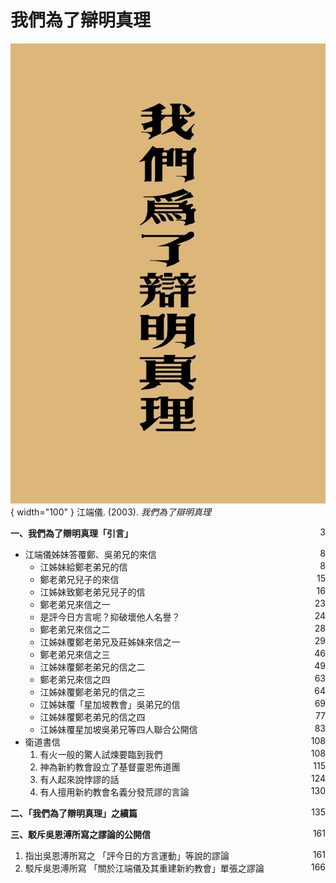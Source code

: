 # 我們為了辯明真理
![](../images/我們為了辯明真理.webp){ width="100" }
江端儀. (2003). *我們為了辯明真理*

**一、我們為了辯明真理「引言」** <span style="float: right;">3</span>

* 江端儀姊妹答覆鄭、吳弟兄的來信 <span style="float: right;">8</span>
    * 江姊妹給鄭老弟兄的信 <span style="float: right;">8</span>
    * 鄭老弟兄兒子的來信 <span style="float: right;">15</span>
    * 江姊妹致鄭老弟兄兒子的信 <span style="float: right;">16</span>
    * 鄭老弟兄來信之一 <span style="float: right;">23</span>
    * 是評今日方言呢？抑破壞他人名譽？ <span style="float: right;">24</span>
    * 鄭老弟兄來信之二 <span style="float: right;">28</span>
    * 江姊妹覆鄭老弟兄及莊姊妹來信之一 <span style="float: right;">29</span>
    * 鄭老弟兄來信之三 <span style="float: right;">46</span>
    * 江姊妹覆鄭老弟兄的信之二 <span style="float: right;">49</span>
    * 鄭老弟兄來信之四 <span style="float: right;">63</span>
    * 江姊妹覆鄭老弟兄的信之三 <span style="float: right;">64</span>
    * 江姊妹覆「星加坡教會」吳弟兄的信 <span style="float: right;">69</span>
    * 江姊妹覆鄭老弟兄的信之四 <span style="float: right;">77</span>
    * 江姊妹覆星加坡吳弟兄等四人聯合公開信 <span style="float: right;">83</span>
* 衛道書信 <span style="float: right;">108</span>
    1. 有火一般的驚人試煉要臨到我們 <span style="float: right;">108</span>
    1. 神為新約教會設立了基督靈恩佈道團 <span style="float: right;">115</span>
    1. 有人起來說悖謬的話 <span style="float: right;">124</span>
    1. 有人擅用新約教會名義分發荒謬的言論 <span style="float: right;">130</span>

**二、「我們為了辯明真理」之續篇** <span style="float: right;">135</span>

**三、駁斥吳恩溥所寫之謬論的公開信** <span style="float: right;">161</span>

1. 指出吳恩溥所寫之
「評今日的方言運動」等說的謬論 <span style="float: right;">161</span>
1. 駁斥吳恩溥所寫
「關於江端儀及其重建新約教會」單張之謬論 <span style="float: right;">166</span>
